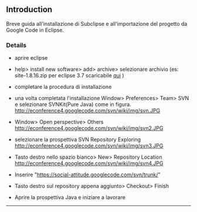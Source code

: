 ## Introduction ##

Breve guida all'installazione di Subclipse e all'importazione del progetto da Google Code in Eclipse.




### Details ###

  * aprire eclipse

  * help> install new software> add> archive> selezionare archivio (es: site-1.8.16.zip per eclipse 3.7 scaricabile [qui](http://subclipse.tigris.org/files/documents/906/49236/site-1.8.16.zip) )

  * completare la procedura di installazione

  * una volta completata l'installazione Window> Preferences> Team> SVN e selezionare SVNKit(Pure Java) come in figura.
http://econference4.googlecode.com/svn/wiki/img/svn.JPG

  * Window> Open perspective> Others
http://econference4.googlecode.com/svn/wiki/img/svn2.JPG

  * selezionare la prospettiva SVN Repository Exploring
http://econference4.googlecode.com/svn/wiki/img/svn3.JPG

  * Tasto destro nello spazio bianco> New> Repository Location
http://econference4.googlecode.com/svn/wiki/img/svn4.JPG

  * Inserire "https://social-attitude.googlecode.com/svn/trunk/"

  * Tasto destro sul repository appena aggiunto> Checkout> Finish

  * Aprire la prospettiva Java e iniziare a lavorare

---
